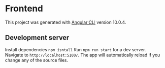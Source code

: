 # Frontend

This project was generated with [Angular CLI](https://github.com/angular/angular-cli) version 10.0.4.

## Development server

Install dependencies `npm isntall`
Run `npm run start` for a dev server. Navigate to `http://localhost:5100/`. The app will automatically reload if you change any of the source files.
